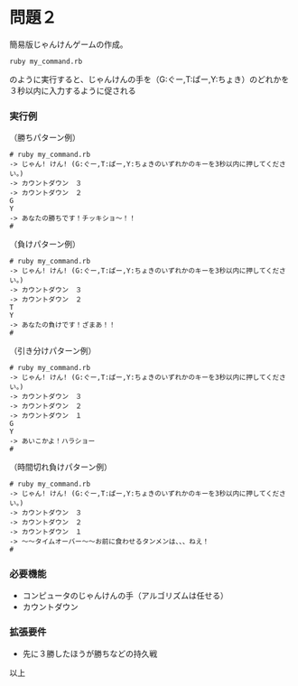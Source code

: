 # 問題２

簡易版じゃんけんゲームの作成。

```
ruby my_command.rb
```
のように実行すると、じゃんけんの手を（G:ぐー,T:ぱー,Y:ちょき）のどれかを３秒以内に入力するように促される

### 実行例

（勝ちパターン例）
```
# ruby my_command.rb
-> じゃん! けん! (G:ぐー,T:ぱー,Y:ちょきのいずれかのキーを3秒以内に押してください。)
-> カウントダウン　３
-> カウントダウン　２
G
Y
-> あなたの勝ちです！チッキショ〜！！
#
```

（負けパターン例）
```
# ruby my_command.rb 
-> じゃん! けん! (G:ぐー,T:ぱー,Y:ちょきのいずれかのキーを3秒以内に押してください。)
-> カウントダウン　３
-> カウントダウン　２
T
Y
-> あなたの負けです！ざまあ！！
#
```

（引き分けパターン例）
```
# ruby my_command.rb 
-> じゃん! けん! (G:ぐー,T:ぱー,Y:ちょきのいずれかのキーを3秒以内に押してください。)
-> カウントダウン　３
-> カウントダウン　２
-> カウントダウン　１
G
Y
-> あいこかよ！ハラショー
#
```

（時間切れ負けパターン例）
```
# ruby my_command.rb 
-> じゃん! けん! (G:ぐー,T:ぱー,Y:ちょきのいずれかのキーを3秒以内に押してください。)
-> カウントダウン　３
-> カウントダウン　２
-> カウントダウン　１
-> 〜〜タイムオーバー〜〜お前に食わせるタンメンは、、、ねえ！
#
```

### 必要機能

- コンピュータのじゃんけんの手（アルゴリズムは任せる）
- カウントダウン

### 拡張要件
- 先に３勝したほうが勝ちなどの持久戦

以上
